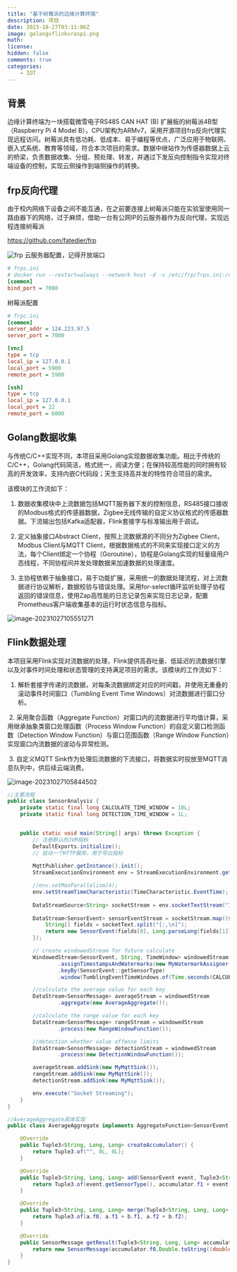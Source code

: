 ```yaml
---
title: "基于树莓派的边缘计算终端"
description: 项目
date: 2023-10-27T03:11:06Z
image: golangxflinkxraspi.png
math: 
license: 
hidden: false
comments: true
categories:
    - IOT
---
```

## 背景

边缘计算终端为一块搭载微雪电子RS485 CAN HAT (B) 扩展板的树莓派4B型（Raspberry Pi 4 Model B），CPU架构为ARMv7，采用开源项目frp反向代理实现远程访问。树莓派具有低功耗、低成本、易于编程等优点，广泛应用于物联网、嵌入式系统、教育等领域，符合本次项目的需求。数据中继站作为传感器数据上云的桥梁，负责数据收集、分组、预处理、转发，并通过下发反向控制指令实现对终端设备的控制，实现云侧操作到端侧操作的转换。

## frp反向代理

由于校内网络下设备之间不能互通，在之前要连接上树莓派只能在实验室使用同一路由器下的网络，过于麻烦，借助一台有公网IP的云服务器作为反向代理，实现远程连接树莓派

https://github.com/fatedier/frp

![frp](/images/frp.png)
云服务器配置，记得开放端口

```ini
# frps.ini
# docker run --restart=always --network host -d -v /etc/frp/frps.ini:/etc/frp/frps.ini --name frps snowdreamtech/frps
[common]
bind_port = 7000
```

树莓派配置

```ini
# frpc.ini
[common]
server_addr = 124.223.97.5
server_port = 7000

[vnc]
type = tcp
local_ip = 127.0.0.1
local_port = 5900
remote_port = 5900

[ssh]
type = tcp
local_ip = 127.0.0.1
local_port = 22
remote_port = 6000
```

## Golang数据收集

与传统C/C++实现不同，本项目采用Golang实现数据收集功能。相比于传统的C/C++，Golang代码简洁，格式统一，阅读方便；在保持较高性能的同时拥有较高的开发效率，支持内嵌C代码段；天生支持高并发的特性符合项目的需求。

该模块的工作流如下：

1. 数据收集模块中上流数据包括MQTT服务器下发的控制信息，RS485接口接收的Modbus格式的传感器数据，Zigbee无线传输的自定义协议格式的传感器数据。下流输出包括Kafka适配器，Flink套接字与标准输出用于调试。

2. 定义抽象接口Abstract Client，按照上流数据源的不同分为Zigbee Client，Modbus Client与MQTT Client，根据数据格式的不同来实现接口定义的方法，每个Client绑定一个协程（Goroutine），协程是Golang实现的轻量级用户态线程，不同协程间并发处理数据来加速数据的处理速度。

3. 主协程依赖于抽象接口，易于功能扩展，采用统一的数据处理流程，对上流数据进行协议解析，数据校验与错误处理。采用for-select循环监听处理子协程返回的错误信息，使用Zap高性能的日志记录包来实现日志记录，配置Prometheus客户端收集基本的运行时状态信息与指标。

![image-20231027105551271](/images/image-20231027105551271.png)

## Flink数据处理

本项目采用Flink实现对流数据的处理，Flink提供高吞吐量、低延迟的流数据引擎以及对事件时间处理和状态管理的支持满足项目的需求。该模块的工作流如下：

1. 解析套接字传递的流数据，对每条流数据绑定对应的时间戳，并使用无重叠的滚动事件时间窗口（Tumbling Event Time Windows）对流数据进行窗口分析。

​    2. 采用聚合函数（Aggregate Function）对窗口内的流数据进行平均值计算，采用继承抽象类窗口处理函数（Process Window Function）的自定义窗口检测函数（Detection Window Function）与窗口范围函数（Range Window Function）实现窗口内流数据的波动与异常检测。

​    3. 自定义MQTT Sink作为处理后流数据的下流接口，将数据实时投放至MQTT消息队列中，供后续云端消费。

 ![image-20231027105844502](/images/image-20231027105844502.png)

```java
//主要流程
public class SensorAnalysis {
    private static final long CALCULATE_TIME_WINDOW = 10L;
    private static final long DETECTION_TIME_WINDOW = 1L;


    public static void main(String[] args) throws Exception {
        // 注册默认的JVM指标
        DefaultExports.initialize();
        // 启动一个HTTP服务，用于导出指标
        
        MqttPublisher.getInstance().init();
        StreamExecutionEnvironment env = StreamExecutionEnvironment.getExecutionEnvironment();

        //env.setMaxParallelism(4);
        env.setStreamTimeCharacteristic(TimeCharacteristic.EventTime);
        
        DataStreamSource<String> socketStream = env.socketTextStream("127.0.0.1", 8888);
        
        DataStream<SensorEvent> sensorEventStream = socketStream.map((socketText) -> {
            String[] fields = socketText.split("[:,\n]");
            return new SensorEvent(fields[0], Long.parseLong(fields[1]), Long.parseLong(fields[2]));
        });

        // create windowedStream for future calculate
        WindowedStream<SensorEvent, String, TimeWindow> windowedStream = sensorEventStream
                .assignTimestampsAndWatermarks(new MyWatermarkAssigner())
                .keyBy(SensorEvent::getSensorType)
                .window(TumblingEventTimeWindows.of(Time.seconds(CALCULATE_TIME_WINDOW)));

        //calculate the average value for each key
        DataStream<SensorMessage> averageStream = windowedStream
                .aggregate(new AverageAggregate());

        //calculate the range value for each key
        DataStream<SensorMessage> rangeStream = windowedStream
                .process(new RangeWindowFunction());

        //detection whether value offense limits
        DataStream<SensorMessage> detectionStream = windowedStream
                .process(new DetectionWindowFunction());

        averageStream.addSink(new MyMqttSink());
        rangeStream.addSink(new MyMqttSink());
        detectionStream.addSink(new MyMqttSink());

        env.execute("Socket Streaming");
    }
}
```

```java
//AverageAggregate具体实现
public class AverageAggregate implements AggregateFunction<SensorEvent, Tuple3<String, Long, Long>, SensorMessage> {

    @Override
    public Tuple3<String, Long, Long> createAccumulator() {
        return Tuple3.of("", 0L, 0L);
    }

    @Override
    public Tuple3<String, Long, Long> add(SensorEvent event, Tuple3<String, Long, Long> accumulator) {
        return Tuple3.of(event.getSensorType(), accumulator.f1 + event.getSensorValue(), accumulator.f2 + 1L);
    }

    @Override
    public Tuple3<String, Long, Long> merge(Tuple3<String, Long, Long> a, Tuple3<String, Long, Long> b) {
        return Tuple3.of(a.f0, a.f1 + b.f1, a.f2 + b.f2);
    }

    @Override
    public SensorMessage getResult(Tuple3<String, Long, Long> accumulator) {
        return new SensorMessage(accumulator.f0,Double.toString((double) accumulator.f1 / (double) accumulator.f2));
    }
}
```



